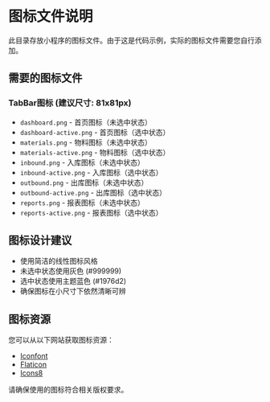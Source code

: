 # 图标文件说明

此目录存放小程序的图标文件。由于这是代码示例，实际的图标文件需要您自行添加。

## 需要的图标文件

### TabBar图标 (建议尺寸: 81x81px)
- `dashboard.png` - 首页图标（未选中状态）
- `dashboard-active.png` - 首页图标（选中状态）
- `materials.png` - 物料图标（未选中状态）
- `materials-active.png` - 物料图标（选中状态）
- `inbound.png` - 入库图标（未选中状态）
- `inbound-active.png` - 入库图标（选中状态）
- `outbound.png` - 出库图标（未选中状态）
- `outbound-active.png` - 出库图标（选中状态）
- `reports.png` - 报表图标（未选中状态）
- `reports-active.png` - 报表图标（选中状态）

## 图标设计建议
- 使用简洁的线性图标风格
- 未选中状态使用灰色 (#999999)
- 选中状态使用主题蓝色 (#1976d2)
- 确保图标在小尺寸下依然清晰可辨

## 图标资源
您可以从以下网站获取图标资源：
- [Iconfont](https://www.iconfont.cn/)
- [Flaticon](https://www.flaticon.com/)
- [Icons8](https://icons8.com/)

请确保使用的图标符合相关版权要求。
